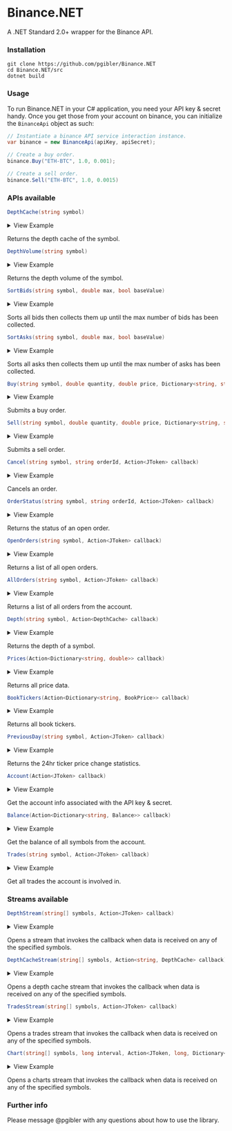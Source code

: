 # Binance.NET
A .NET Standard 2.0+ wrapper for the Binance API.

### Installation

```
git clone https://github.com/pgibler/Binance.NET
cd Binance.NET/src
dotnet build
```

### Usage

To run Binance.NET in your C# application, you need your API key & secret handy. Once you get those from your account on binance, you can initialize the `BinanceApi` object as such:

```cs
// Instantiate a binance API service interaction instance.
var binance = new BinanceApi(apiKey, apiSecret);

// Create a buy order.
binance.Buy("ETH-BTC", 1.0, 0.001);

// Create a sell order.
binance.Sell("ETH-BTC", 1.0, 0.0015)
```

### APIs available

```cs
DepthCache(string symbol)
```

<details>
 <summary>View Example</summary>
 
```cs
var depthCache = binance.DepthCache("ETH-BTC");

Console.WriteLine($"Asks: {depthCache.Asks.Keys.Count}, Bids: {depthCache.Bids.Keys.Count}");

// Outputs - "Asks: System.Collections.Generic.Dictionary`2[System.Double,System.Double], Bids: System.Collections.Generic.Dictionary`2[System.Double,System.Double]"
```
</details>

Returns the depth cache of the symbol.


```cs
DepthVolume(string symbol)
```

<details>
 <summary>View Example</summary>
 
```cs
var volume = binance.DepthVolume("ETH-BTC");

Console.WriteLine($"Bids: {volume.Bids}, Asks: {volume.Asks}, BidQuantity: {volume.BidQuantity}, AskQuantity: {volume.AskQuantity}");

// Outputs - "Bids: 234113, Asks: 534561, BidQuantity: 2342341.32, AskQuantity: 8942894.234"
```
</details>

Returns the depth volume of the symbol.


```cs
SortBids(string symbol, double max, bool baseValue)
```
<details>
 <summary>View Example</summary>
 
```cs
var sortedBids = binance.SortBids("ETH-BTC");

Console.WriteLine($"Bids: {string.Join(",", sortedBids.Keys)}");
// Outputs - "Bids: [50.234,50.235,50.23453,50.23454]"
```
</details>

Sorts all bids then collects them up until the max number of bids has been collected.


```cs
SortAsks(string symbol, double max, bool baseValue)
```
<details>
 <summary>View Example</summary>
 
```cs
var sortedAsks = binance.SortBids("ETH-BTC");

Console.WriteLine($"Asks: {string.Join(",", sortedAsks.Keys)}");
// Outputs - "Asks: [50.234,50.235,50.23453,50.23454]"
```
</details>

Sorts all asks then collects them up until the max number of asks has been collected.


```cs
Buy(string symbol, double quantity, double price, Dictionary<string, string> flags)
```

<details>
 <summary>View Example</summary>
 
```cs
binance.Buy("ETH-BTC", 1.0, 0.001);
```
</details>

Submits a buy order.


```cs
Sell(string symbol, double quantity, double price, Dictionary<string, string> flags)
```

<details>
 <summary>View Example</summary>
 
```cs
binance.Sell("ETH-BTC", 1.0, 0.001);
```
</details>

Submits a sell order.


```cs
Cancel(string symbol, string orderId, Action<JToken> callback)
```

<details>
 <summary>View Example</summary>
 
```cs
string orderId = "jzp890p1zjaje3a"
binance.Cancel("ETH-BTC", orderId, response =>
{
  // Handle cancel response.
});
```
</details>

Cancels an order.


```cs
OrderStatus(string symbol, string orderId, Action<JToken> callback)
```

<details>
 <summary>View Example</summary>
 
```cs
string orderId = "jzp890p1zjaje3a"
binance.OrderStatus("ETH-BTC", orderId, response =>
{
  // Handle cancel response.
});
```
</details>

Returns the status of an open order.


```cs
OpenOrders(string symbol, Action<JToken> callback)
```

<details>
 <summary>View Example</summary>
 
```cs
binance.OpenOrders("ETH-BTC", response =>
{
  // Handle open orders response
});
```
</details>

Returns a list of all open orders.


```cs
AllOrders(string symbol, Action<JToken> callback)
```

<details>
 <summary>View Example</summary>
 
```cs
binance.AllOrders("ETH-BTC", response =>
{
  // Handle all orders response
});
```
</details>

Returns a list of all orders from the account.


```cs
Depth(string symbol, Action<DepthCache> callback)
```

<details>
 <summary>View Example</summary>
 
```cs
binance.Depth("ETH-BTC", depth =>
{
  Console.WriteLine($"Depth - Asks: ${depth.Asks.Keys.Count}, Bids: ${depth.Bids.Keys.Count}");
});

// Outputs - "Depth - Asks: 15234, Bids: 24892"
```
</details>

Returns the depth of a symbol.


```cs
Prices(Action<Dictionary<string, double>> callback)
```

<details>
 <summary>View Example</summary>
 
```cs
binance.Prices(prices =>
{
    // Handle price data.
});
```
</details>

Returns all price data.


```cs
BookTickers(Action<Dictionary<string, BookPrice>> callback)
```

<details>
 <summary>View Example</summary>
 
```cs
binance.BookTickers(tickers =>
{
    // Handle book tickers
});
```
</details>

Returns all book tickers.


```cs
PreviousDay(string symbol, Action<JToken> callback)
```

<details>
 <summary>View Example</summary>
 
```cs
binance.PreviousDay("ETH-BTC", response =>
{
    // Handle previous 24 hour response
});
```
</details>

Returns the 24hr ticker price change statistics.


```cs
Account(Action<JToken> callback)
```

<details>
 <summary>View Example</summary>
 
```cs
binance.Account(response =>
{
    // Handle account response
});
```
</details>

Get the account info associated with the API key & secret.


```cs
Balance(Action<Dictionary<string, Balance>> callback)
```

<details>
 <summary>View Example</summary>
 
```cs
binance.Balance(balances =>
{
    // Handle balance information. Stored as k/v pairs.
});
```
</details>

Get the balance of all symbols from the account.


```cs
Trades(string symbol, Action<JToken> callback)
```

<details>
 <summary>View Example</summary>
 
```cs
binance.Trades("ETH-BTC", response =>
{
    // Handle trade response
});
```
</details>

Get all trades the account is involved in.


### Streams available

```cs
DepthStream(string[] symbols, Action<JToken> callback)
```

<details>
 <summary>View Example</summary>
 
```cs
binance.DepthStream(new[] {"ETH-BTC", "LTC-BTC"}, response =>
{
    // Handle stream responses for specified symbols
});
```
</details>

Opens a stream that invokes the callback when data is received on any of the specified symbols.


```cs
DepthCacheStream(string[] symbols, Action<string, DepthCache> callback)
```

<details>
 <summary>View Example</summary>
 
```cs
binance.DepthCacheStream(new[] { "ETH-BTC", "LTC-BTC" }, (symbol, depth) =>
{
    // Handle symbol and depth data for specified symbols
});
```
</details>

Opens a depth cache stream that invokes the callback when data is received on any of the specified symbols.


```cs
TradesStream(string[] symbols, Action<JToken> callback)
```

<details>
 <summary>View Example</summary>
 
```cs
binance.TradesStream(new[] {"ETH-BTC", "LTC-BTC"}, response =>
{
    // Handle trade stream response
});
```
</details>

Opens a trades stream that invokes the callback when data is received on any of the specified symbols.


```cs
Chart(string[] symbols, long interval, Action<JToken, long, Dictionary<long, OpenHighLowClose>> callback)
```

<details>
 <summary>View Example</summary>
 
```cs
binance.Chart(new[] {"ETH-BTC", "LTC-BTC"}, 9999, (response, interval, ohlcDict) =>
{
    // Handle chart stream.
});
```
</details>

Opens a charts stream that invokes the callback when data is received on any of the specified symbols.


### Further info

Please message @pgibler with any questions about how to use the library.